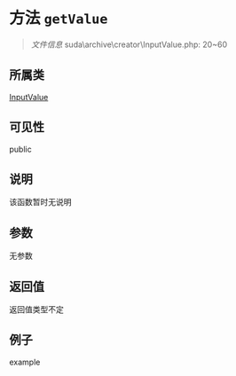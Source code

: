 # 方法 `getValue`



> *文件信息* suda\archive\creator\InputValue.php: 20~60

## 所属类 

[InputValue](../InputValue.md)

## 可见性

 public 

## 说明

该函数暂时无说明


## 参数


无参数


## 返回值

返回值类型不定


## 例子

example